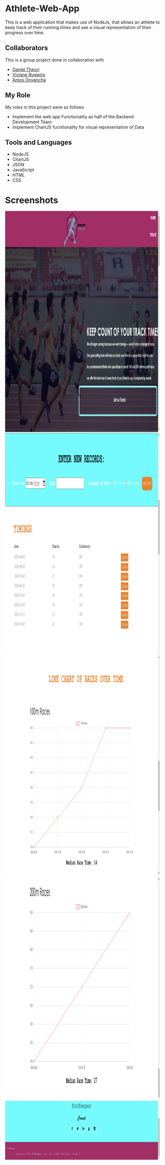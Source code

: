 # Athlete-Web-App
This is a web application that makes use of NodeJs, that allows an athlete to keep track of their running times and see a visual representation of their progress over time. 

## Collaborators
This is a group project done in collaboration with 
- [Daniel Theuri](https://github.com/dantheuri17)
- [Viviane Rugwiro](https://www.linkedin.com/in/viviane-benny-rugwiro-063561151/)
- [Amos Onyancha](https://www.linkedin.com/in/amos-onyancha-b23996239/)

## My Role
My roles in this project were as follows
- Implement the web app Functionality as half of the Backend Development Team
- Implement ChartJS fucntionality for visual representation of Data

## Tools and Languages
- NodeJS
- ChartJS
- JSON 
- JavaScript
- HTML
- CSS


# Screenshots
<img src="https://github.com/Kendi42/Athlete-Web-App/blob/e7f0dd524a59c03d5753cfea397834d5544c5156/home.png" width="1280" height="720"/>
<img src="https://github.com/Kendi42/Athlete-Web-App/blob/39da6230fd5dc72683e6f62942d4c0ef43fb1bd2/enter%20records.png" width="1280" height="720"/>
<img src="https://github.com/Kendi42/Athlete-Web-App/blob/e7f0dd524a59c03d5753cfea397834d5544c5156/100m%20races.png" width="1280" height="720"/>
<img src="https://github.com/Kendi42/Athlete-Web-App/blob/39da6230fd5dc72683e6f62942d4c0ef43fb1bd2/200m%20races.png" width="1280" height="720"/>
<img src="https://github.com/Kendi42/Athlete-Web-App/blob/39da6230fd5dc72683e6f62942d4c0ef43fb1bd2/footer.png" width="1280" height="200"/>

